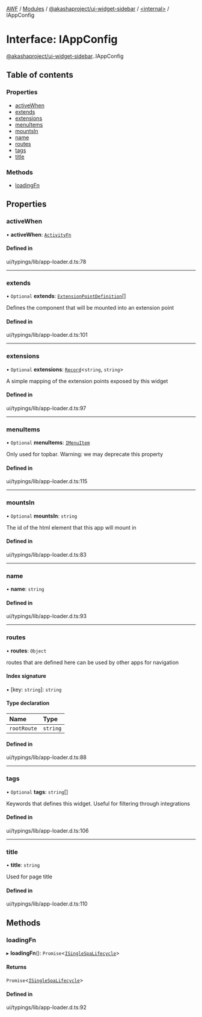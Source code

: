 [AWF](../README.md) / [Modules](../modules.md) / [@akashaproject/ui-widget-sidebar](../modules/akashaproject_ui_widget_sidebar.md) / [<internal\>](../modules/akashaproject_ui_widget_sidebar._internal_.md) / IAppConfig

# Interface: IAppConfig

[@akashaproject/ui-widget-sidebar](../modules/akashaproject_ui_widget_sidebar.md).[<internal>](../modules/akashaproject_ui_widget_sidebar._internal_.md).IAppConfig

## Table of contents

### Properties

- [activeWhen](akashaproject_ui_widget_sidebar._internal_.IAppConfig.md#activewhen)
- [extends](akashaproject_ui_widget_sidebar._internal_.IAppConfig.md#extends)
- [extensions](akashaproject_ui_widget_sidebar._internal_.IAppConfig.md#extensions)
- [menuItems](akashaproject_ui_widget_sidebar._internal_.IAppConfig.md#menuitems)
- [mountsIn](akashaproject_ui_widget_sidebar._internal_.IAppConfig.md#mountsin)
- [name](akashaproject_ui_widget_sidebar._internal_.IAppConfig.md#name)
- [routes](akashaproject_ui_widget_sidebar._internal_.IAppConfig.md#routes)
- [tags](akashaproject_ui_widget_sidebar._internal_.IAppConfig.md#tags)
- [title](akashaproject_ui_widget_sidebar._internal_.IAppConfig.md#title)

### Methods

- [loadingFn](akashaproject_ui_widget_sidebar._internal_.IAppConfig.md#loadingfn)

## Properties

### activeWhen

• **activeWhen**: [`ActivityFn`](../modules/akashaproject_ui_widget_sidebar._internal_.md#activityfn)

#### Defined in

ui/typings/lib/app-loader.d.ts:78

___

### extends

• `Optional` **extends**: [`ExtensionPointDefinition`](akashaproject_ui_widget_sidebar._internal_.ExtensionPointDefinition.md)[]

Defines the component that will be mounted into an extension point

#### Defined in

ui/typings/lib/app-loader.d.ts:101

___

### extensions

• `Optional` **extensions**: [`Record`](../modules/akashaproject_ui_widget_sidebar._internal_.md#record)<`string`, `string`\>

A simple mapping of the extension points exposed by this widget

#### Defined in

ui/typings/lib/app-loader.d.ts:97

___

### menuItems

• `Optional` **menuItems**: [`IMenuItem`](akashaproject_ui_widget_sidebar._internal_.IMenuItem.md)

Only used for topbar.
Warning: we may deprecate this property

#### Defined in

ui/typings/lib/app-loader.d.ts:115

___

### mountsIn

• `Optional` **mountsIn**: `string`

The id of the html element
that this app will mount in

#### Defined in

ui/typings/lib/app-loader.d.ts:83

___

### name

• **name**: `string`

#### Defined in

ui/typings/lib/app-loader.d.ts:93

___

### routes

• **routes**: `Object`

routes that are defined here can be used
by other apps for navigation

#### Index signature

▪ [key: `string`]: `string`

#### Type declaration

| Name | Type |
| :------ | :------ |
| `rootRoute` | `string` |

#### Defined in

ui/typings/lib/app-loader.d.ts:88

___

### tags

• `Optional` **tags**: `string`[]

Keywords that defines this widget.
Useful for filtering through integrations

#### Defined in

ui/typings/lib/app-loader.d.ts:106

___

### title

• **title**: `string`

Used for page title

#### Defined in

ui/typings/lib/app-loader.d.ts:110

## Methods

### loadingFn

▸ **loadingFn**(): `Promise`<[`ISingleSpaLifecycle`](akashaproject_ui_widget_sidebar._internal_.ISingleSpaLifecycle.md)\>

#### Returns

`Promise`<[`ISingleSpaLifecycle`](akashaproject_ui_widget_sidebar._internal_.ISingleSpaLifecycle.md)\>

#### Defined in

ui/typings/lib/app-loader.d.ts:92
